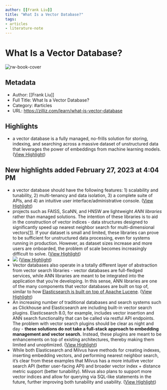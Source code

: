 ```yaml
---
author: [[Frank Liu]]
title: "What Is a Vector Database?"
tags: 
- articles
- literature-note
---
```

# What Is a Vector Database?

![rw-book-cover](https://assets.zilliz.com/meta_image_zilliz_2788e63781.png)

## Metadata
- Author: [[Frank Liu]]
- Full Title: What Is a Vector Database?
- Category: #articles
- URL: https://zilliz.com/learn/what-is-vector-database

## Highlights
- a vector database is a fully managed, no-frills solution for storing, indexing, and searching across a massive dataset of unstructured data that leverages the power of embeddings from machine learning models. ([View Highlight](https://read.readwise.io/read/01gt6pet55142sfp7574t99jkq))
## New highlights added February 27, 2023 at 4:04 PM
- a vector database should have the following features: 1) scalability and tunability, 2) multi-tenancy and data isolation, 3) a complete suite of APIs, and 4) an intuitive user interface/administrative console. ([View Highlight](https://read.readwise.io/read/01gt9nzq46kwpzy6ssp1zkef85))
- projects such as FAISS, ScaNN, and HNSW are lightweight *ANN libraries* rather than managed solutions. The intention of these libraries is to aid in the construction of vector indices - data structures designed to significantly speed up nearest neighbor search for multi-dimensional vectors[[1]](https://zilliz.com/learn/what-is-vector-database#fn1). If your dataset is small and limited, these libraries can prove to be sufficient for unstructured data processing, even for systems running in production. However, as dataset sizes increase and more users are onboarded, the problem of scale becomes increasingly difficult to solve. ([View Highlight](https://read.readwise.io/read/01gt9p19271wsbp6pzd4rmn15b))
- ![](https://assets.zilliz.com/architecture_diagram_c2acfbe310.png) ([View Highlight](https://read.readwise.io/read/01gt9p1hhbyq0h7kpc444kx0zb))
- Vector databases also operate in a totally different layer of abstraction from vector search libraries - vector databases are full-fledged services, while ANN libraries are meant to be integrated into the application that you’re developing. In this sense, ANN libraries are one of the many components that vector databases are built on top of, similar to how [Elasticsearch is built on top of Apache Lucene](https://en.wikipedia.org/wiki/Elasticsearch). ([View Highlight](https://read.readwise.io/read/01gt9p25b6qge2r06vgtr4zpa6))
- An increasing number of traditional databases and search systems such as Clickhouse and Elasticsearch are including built-in vector search plugins. Elasticsearch 8.0, for example, includes vector insertion and ANN search functionality that can be called via restful API endpoints. The problem with vector search plugins should be clear as night and day - **these solutions do not take a full-stack approach to embedding management and vector search.** Instead, these plugins are meant to be enhancements on top of existing architectures, thereby making them limited and unoptimized. ([View Highlight](https://read.readwise.io/read/01gt9p3gdhdqzkx40r0wenvehx))
- While both Elasticsearch and Milvus have methods for creating indexes, inserting embedding vectors, and performing nearest neighbor search, it’s clear from these examples that Milvus has a more intuitive vector search API (better user-facing API) and broader vector index + distance metric support (better tunability). Milvus also plans to support more vector indices and allow for querying via SQL-like statements in the future, further improving both tunability and usability. ([View Highlight](https://read.readwise.io/read/01gt9pbz8p4a8tsvmdzhvy3bgt))
